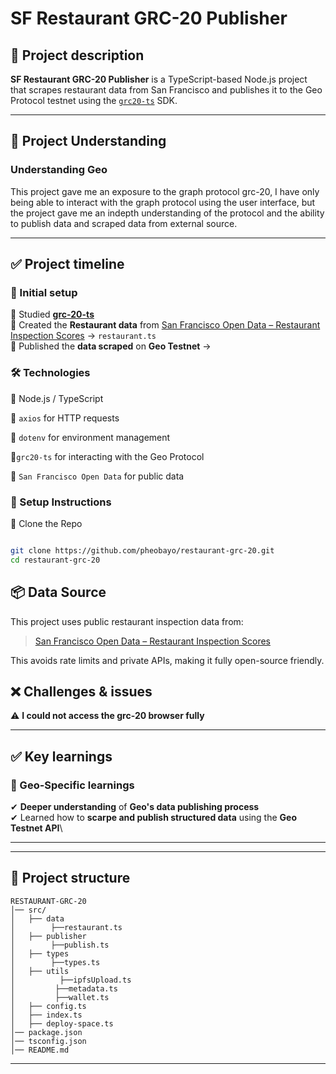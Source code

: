 # SF Restaurant GRC-20 Publisher

## 📌 Project description

**SF Restaurant GRC-20 Publisher** is a TypeScript-based Node.js project that scrapes restaurant data from San Francisco and publishes it to the Geo Protocol testnet using the [`grc20-ts`](https://github.com/graphprotocol/grc-20-ts) SDK.

---

## 🎯 Project Understanding

### Understanding Geo 

This project gave me an exposure to the graph protocol grc-20, I have only being able to interact with the graph protocol using the user interface, but the project gave me an indepth understanding of the protocol and the ability to publish data and scraped data from external source.



---

## ✅ Project timeline

### 📌 Initial setup

🔹 Studied **[grc-20-ts](https://github.com/graphprotocol/grc-20-ts)**\
🔹 Created the **Restaurant data** from [San Francisco Open Data – Restaurant Inspection Scores](https://data.sfgov.org/resource/pyih-qa8i.json) → `restaurant.ts`\
🔹 Published the **data scraped** on **Geo Testnet** → 


### 🛠️ Technologies

🔹 Node.js / TypeScript

🔹 `axios` for HTTP requests

🔹 `dotenv` for environment management

🔹`grc20-ts` for interacting with the Geo Protocol

🔹 `San Francisco Open Data` for public data 


### 🔧 Setup Instructions

 🔹 Clone the Repo

```bash

git clone https://github.com/pheobayo/restaurant-grc-20.git
cd restaurant-grc-20

```
 
## 📦 Data Source

This project uses public restaurant inspection data from:

> [San Francisco Open Data – Restaurant Inspection Scores](https://data.sfgov.org/resource/pyih-qa8i.json)

This avoids rate limits and private APIs, making it fully open-source friendly.


## ❌ Challenges & issues

⚠ **I could not access the grc-20 browser fully** 


---

## ✅ Key learnings



### 📌 Geo-Specific learnings

✔ **Deeper understanding** of **Geo's data publishing process**\
✔ Learned how to **scarpe and publish structured data** using the **Geo Testnet API**\

---




---


## 📂 Project structure

```
RESTAURANT-GRC-20
│── src/
│   ├── data  
│        ├──restaurant.ts
│   ├── publisher
│        ├──publish.ts
│   ├── types
│        ├──types.ts
│   ├── utils
│          ├──ipfsUpload.ts
│         ├──metadata.ts
│         ├──wallet.ts
│   ├── config.ts
│   ├── index.ts
│   ├── deploy-space.ts
│── package.json
│── tsconfig.json
│── README.md
```

---


